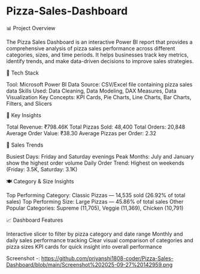 # Pizza-Sales-Dashboard
📊 Project Overview

The Pizza Sales Dashboard is an interactive Power BI report that provides a comprehensive analysis of pizza sales performance across different categories, sizes, and time periods. It helps businesses track key metrics, identify trends, and make data-driven decisions to improve sales strategies.

🧩 Tech Stack

Tool: Microsoft Power BI
Data Source: CSV/Excel file containing pizza sales data
Skills Used: Data Cleaning, Data Modeling, DAX Measures, Data Visualization
Key Concepts: KPI Cards, Pie Charts, Line Charts, Bar Charts, Filters, and Slicers

🚀 Key Insights

Total Revenue: ₹798.46K
Total Pizzas Sold: 48,400
Total Orders: 20,848
Average Order Value: ₹38.30
Average Pizzas per Order: 2.32

📅 Sales Trends

Busiest Days: Friday and Saturday evenings
Peak Months: July and January show the highest order volume
Daily Order Trend: Highest on weekends (Friday: 3.5K, Saturday: 3.1K)

🍽️ Category & Size Insights

Top Performing Category: Classic Pizzas — 14,535 sold (26.92% of total sales)
Top Performing Size: Large Pizzas — 45.86% of total sales
Other Popular Categories: Supreme (11,705), Veggie (11,369), Chicken (10,791)

📈 Dashboard Features

Interactive slicer to filter by pizza category and date range
Monthly and daily sales performance tracking
Clear visual comparison of categories and pizza sizes
KPI cards for quick insight into overall performance

Screenshot -:  https://github.com/priyanshi1808-coder/Pizza-Sales-Dashboard/blob/main/Screenshot%202025-09-27%20142959.png


